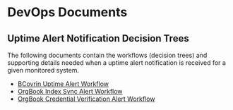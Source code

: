 # DevOps Documents


## Uptime Alert Notification Decision Trees

The following documents contain the workflows (decision trees) and supporting details needed when a uptime alert notification is received for a given monitored system.

- [BCovrin Uptime Alert Workflow](./bcovrin-alert-workflow.md)
- [OrgBook Index Sync Alert Workflow](./orgbook-index-sync-alert-workflow.md)
- [OrgBook Credential Verification Alert Workflow](./orgbook-credential-verification-alert-workflow.md)